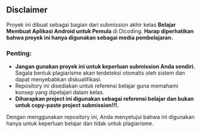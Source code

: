 ## Disclaimer

Proyek ini dibuat sebagai bagian dari submission akhir kelas **Belajar Membuat Aplikasi Android untuk Pemula** di Dicoding. **Harap diperhatikan bahwa proyek ini hanya digunakan sebagai media pembelajaran.**

### Penting:
- **Jangan gunakan proyek ini untuk keperluan submission Anda sendiri.** Segala bentuk plagiarisme akan terdeteksi otomatis oleh sistem dan dapat menyebabkan diskualifikasi.
- Repository ini disediakan untuk referensi belajar guna memahami konsep yang dipelajari dalam kelas.
- **Diharapkan project ini digunakan sebagai referensi belajar dan bukan untuk copy-paste project submission!!!.**

Dengan menggunakan repository ini, Anda menyetujui bahwa ini digunakan hanya untuk keperluan belajar dan tidak untuk plagiarisme.
